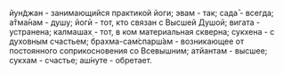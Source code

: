 йун̃джан - занимающийся практикой йоги; эвам - так; сада̄ - всегда; а̄тма̄нам - душу; йогӣ - тот, кто связан с Высшей Душой; вигата - устранена; калмашах̣ - тот, в ком материальная скверна; сукхена - с духовным счастьем; брахма-сам̇спарш́ам - возникающее от постоянного соприкосновения со Всевышним; атйантам - высшее; сукхам - счастье; аш́нуте - обретает.